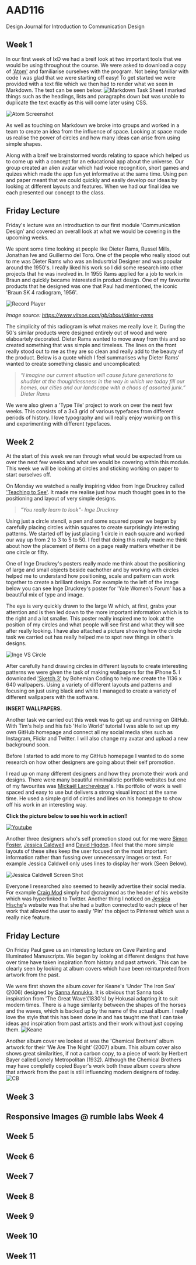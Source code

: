 AAD116
======

Design Journal for Introduction to Communication Design 

Week 1 
-------
In our first week of IxD we had a breif look at two important tools that we would be using throughout the course. We were asked to download a copy of ['Atom'](https://atom.io) and familiarise ourselves with the program. Not being familiar with code I was glad that we were starting off easy! To get started we were provided with a text file which we then had to render what we seen in Markdown. The text can be seen below: 
![Markdown Task Sheet](https://cloud.githubusercontent.com/assets/8933902/4604342/24ea3094-5195-11e4-9bea-5b7d7cef77b9.jpg)
I marked things such as the headings, lists and paragraphs down but was unable to duplicate the text exactly as this will come later using CSS. 

![Atom Screenshot](https://cloud.githubusercontent.com/assets/8933902/4604637/76f623da-51ad-11e4-8fa5-8e15a915e66a.png)

As well as touching on Markdown we broke into groups and worked in a team to create an idea from the influence of space. Looking at space made us realise the power of circles and how many ideas can arise from using simple shapes. 

Along with a breif we brainstormed words relating to space which helped us to come up with a concept for an educational app about the universe. Our group created an alien avatar which had voice recognition, short games and quizes which made the app fun yet informative at the same time. Using pen and paper meant that we could quickly and easily develop our ideas by looking at different layouts and features. When we had our final idea we each presented our concept to the class. 

__Friday Lecture__ 
------------------
Friday's lecture was an introdtuction to our first module 'Communication Design' and covered an overall look at what we would be covering in the upcoming weeks. 

We spent some time looking at people like Dieter Rams, Russel Mills, Jonathan Ive and Guillermo del Toro. One of the people who really stood out to me was Dieter Rams who was an Indusrtrial Designer and was popular around the 1950's. I really liked his work so I did some research into other projects that he was involved in. In 1955 Rams applied for a job to work in Braun and quickly became interested in product design. One of my favourite products that he designed was one that Paul had mentioned, the iconic 'Braun SK 4 radiogram, 1956'. 

![Record Player](https://d2lsod3xpjaepj.cloudfront.net/files/assets/1000/254/crops/350.jpg) 

_Image source: https://www.vitsoe.com/gb/about/dieter-rams_

The simplicity of this radiogram is what makes me really love it. During the 50's similar products were designed entirely out of wood and were elaboartely decorated. Dieter Rams wanted to move away from this and so created something that was simple and timeless. The lines on the front really stood out to me as they are so clean and really add to the beauty of the product. Below is a quote which I feel summarises why Dieter Rams' wanted to create something classic and uncomplicated:

>_“I imagine our current situation will cause future generations to shudder at the thoughtlessness in the way in which we today fill our homes, our cities and our landscape with a chaos of assorted junk.” Dieter Rams_

We were also given a 'Type Tile' project to work on over the next few weeks. This consists of a 3x3 grid of various typefaces from different periods of history. I love typography and will really enjoy working on this and experimenting with different typefaces. 

Week 2
-------
At the start of this week we ran through what would be expected from us over the next few weeks and what we would be covering within this module. This week we will be looking at circles and sticking working on paper to start ourselves off. 

On Monday we watched a really inspiring video from Inge Druckrey called ['Teaching to See'](http://vimeo.com/45232468). It made me realise just how much thought goes in to the positioning and layout of very simple designs. 

>_"You really learn to look"- Inge Druckrey_

Using just a circle stencil, a pen and some squared paper we began by carefully placing circles within squares to create surprisingly interesting patterns. We started off by just placing 1 circle in each square and worked our way up from 2 to 3 to 5 to 50. I feel that doing this really made me think about how the placement of items on a page really matters whether it be one circle or fifty. 

One of Inge Druckrey's posters really made me think about the positioning of large and small objects beside eachother and by working with circles helped me to understand how positioning, scale and pattern can work together to create a brilliant design. For example to the left of the image below you can see Inge Druckrey's poster for 'Yale Women's Forum' has a beautiful mix of type and image. 

The eye is very quickly drawn to the large W which, at first, grabs your attention and is then led down to the more important information which is to the right and a lot smaller. This poster really inspired me to look at the position of my circles and what people will see first and what they will see after really looking. I have also attached a picture showing how the circle task we carried out has really helped me to spot new things in other's designs. 

![Inge VS Circle](https://cloud.githubusercontent.com/assets/8933902/4604766/53442852-51b6-11e4-85f9-fbfd8fa62114.png)

After carefully hand drawing circles in different layouts to create interesting patterns we were given the task of making wallpapers for the iPhone 5. I downloaded ['Sketch 3'](http://bohemiancoding.com/sketch/) by Bohemian Coding to help me create the 1136 x 640 wallpapers. Using a variety of different layouts and patterns and focusing on just using black and white I managed to create a variety of different wallpapers with the software. 


<b>INSERT WALLPAPERS.</b>



Another task we carried out this week was to get up and running on GitHub. With Tim's help and his fab 'Hello World' tutorial I was able to set up my own GitHub homepage and connect all my social media sites such as Instagram, Flickr and Twitter. I will also change my avatar and upload a new background soon. 

Before I started to add more to my GitHub homepage I wanted to do some research on how other designers are going about their self promotion.

I read up on many different designers and how they promote their work and designs. There were many beautiful minimalistic portfolio websites but one of my favourites was [Mickaël Larchevêque](http://dotmick.com/#)'s. His portfolio of work is well spaced and easy to use but delivers a strong visual impact at the same time. He used a simple grid of circles and lines on his homepage to show off his work in an interesting way. 

__Click the picture below to see his work in action!!__


[![Youtube](https://cloud.githubusercontent.com/assets/8933902/4655273/49d2fc72-54c1-11e4-96c2-3cde8cc56873.png)](https://www.youtube.com/watch?v=1NNImHL6BJ0&feature=youtu.be)

Another three designers who's self promotion stood out for me were [Simon Foster](http://simonfosterdesign.com/home/), [Jessica Caldwell](http://jtcdesign.com) and [David Higdon](http://dshigdon.com/home/). I feel that the more simple layouts of these sites keep the user focused on the most important information rather than fussing over unnecessary images or text. For example Jessica Caldwell only uses lines to display her work (Seen Below).

![Jessica Caldwell Screen Shot](https://cloud.githubusercontent.com/assets/8933902/4655618/67650c26-54c6-11e4-86d8-853877e10480.png)
 
Everyone I researched also seemed to heavily advertise their social media. For example [Craig Mod](http://craigmod.com) simply had @craigmod as the header of his website which was hyperlinked to Twitter. Another thing I noticed on [Jessica Hische](http://jessicahische.is)'s website was that she had a button connected to each piece of her work that allowed the user to easily 'Pin' the object to Pinterest which was a really nice feature. 

__Friday Lecture__ 
------------------
On Friday Paul gave us an interesting lecture on Cave Painting and Illuminated Manuscripts. We began by looking at different designs that have over time have taken inspiration from history and past artwork. This can be clearly seen by looking at album covers which have been reinturpreted from artwork from the past. 

We were first shown the album cover for Keane's ‘Under The Iron Sea’ (2006) designed by [Sanna Annukka](http://www.sanna-annukka.com). It is obvious that Sanna took inspiration from 'The Great Wave'(1830's) by Hokusai adapting it to suit modern times. There is a huge similarity between the shapes of the horses and the waves, which is backed up by the name of the actual album. I really love the style that this has been done in and has taught me that I can take ideas and inspiration from past artists and their work without just copying them. 
![Keane](https://cloud.githubusercontent.com/assets/8933902/4656428/7e0e139a-54d6-11e4-9a1d-e28dedaca965.png)

Another album cover we looked at was the 'Chemical Brothers' album artwork for their ‘We Are The Night’ (2007) album. This album cover also shows great similarities, if not a carbon copy, to a piece of work by Herbert Bayer called Lonely Metropolitan (1932). Although the Chemical Brothers may have completly copied Bayer's work both these album covers show that artwork from the past is still influencing modern designers of today.
![CB](https://cloud.githubusercontent.com/assets/8933902/4656678/6a9918dc-54db-11e4-81c2-4a1d532d6902.png)




Week 3 
-------



Responsive Images @ rumble labs
Week 4 
-------
Week 5 
-------
Week 6 
-------
Week 7 
-------
Week 8 
-------
Week 9 
-------
Week 10 
-------
Week 11
-------

